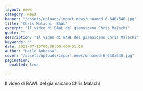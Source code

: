 ```yaml
---
layout: news
category: News
banner: "/assets/uploads/import.news/unnamed-6-640x640.jpg"
title: "Chris Malachi- BAWL"
excerpt: "Il video di BAWL del giamaicano Chris Malachi"
quote: ""
description: "Il video di BAWL del giamaicano Chris Malachi"
keywords: ""
date: 2021-07-15T00:00:00.000+01:00
author: "Haile Anbessa"
cover: "/assets/uploads/import.news/unnamed-6-640x640.jpg"
pagination:
  enabled: true

---
```


Il video di BAWL del giamaicano Chris Malachi